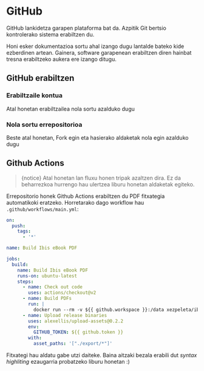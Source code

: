 # GitHub

GitHub lankidetza garapen plataforma bat da. Azpitik Git bertsio kontrolerako sistema erabiltzen du.

Honi esker dokumentazioa sortu ahal izango dugu lantalde bateko kide ezberdinen artean. Gainera, software garapenean erabiltzen diren hainbat tresna erabiltzeko aukera ere izango ditugu.

## GitHub erabiltzen

### Erabiltzaile kontua

Atal honetan erabiltzailea nola sortu azalduko dugu

### Nola sortu errepositorioa

Beste atal honetan, Fork egin eta hasierako aldaketak nola egin azalduko dugu

## Github Actions

>{notice} Atal honetan lan fluxu honen tripak azaltzen dira. Ez da beharrezkoa hurrengo hau ulertzea liburu honetan aldaketak egiteko.

Errepositorio honek Github Actions erabiltzen du PDF fitxategia automatikoki eratzeko. Horretarako dago workflow hau `.github/workflows/main.yml`:

```yaml
on:
  push:
    tags:
      - '*'

name: Build Ibis eBook PDF

jobs:
  build:
    name: Build Ibis eBook PDF
    runs-on: ubuntu-latest
    steps:
      - name: Check out code
        uses: actions/checkout@v2
      - name: Build PDFs
        run: |
          docker run --rm -v ${{ github.workspace }}:/data xezpeleta/ibis:latest build
      - name: Upload release binaries
        uses: alexellis/upload-assets@0.2.2
        env:
          GITHUB_TOKEN: ${{ github.token }}
        with:
          asset_paths: '["./export/*"]'   
```

Fitxategi hau aldatu gabe utzi daiteke. Baina aitzaki bezala erabili dut *syntax highliting* ezaugarria probatzeko liburu honetan :)


